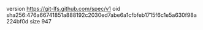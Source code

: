 version https://git-lfs.github.com/spec/v1
oid sha256:476a66741851a888192c2030ed7abe6a1cfbfeb1715f6c1e5a630f98a224bf0d
size 947
